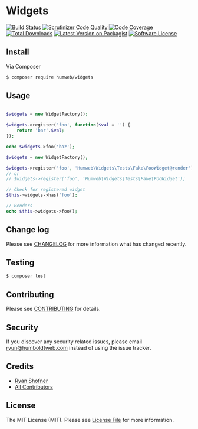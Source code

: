 # Widgets

[![Build Status](https://img.shields.io/travis/humweb/widgets/master.svg?style=flat-square)](https://travis-ci.org/humweb/widgets)
[![Scrutinizer Code Quality](https://scrutinizer-ci.com/g/humweb/widgets/badges/quality-score.png?b=master)](https://scrutinizer-ci.com/g/humweb/widgets/?branch=master)
[![Code Coverage](https://scrutinizer-ci.com/g/humweb/widgets/badges/coverage.png?b=master)](https://scrutinizer-ci.com/g/humweb/widgets/?branch=master)
[![Total Downloads](https://img.shields.io/packagist/dt/humweb/widgets.svg?style=flat-square)](https://packagist.org/packages/humweb/widgets)
[![Latest Version on Packagist](https://img.shields.io/packagist/v/humweb/widgets.svg?style=flat-square)](https://packagist.org/packages/humweb/widgets)
[![Software License](https://img.shields.io/badge/license-MIT-brightgreen.svg?style=flat-square)](LICENSE.md)

## Install

Via Composer

``` bash
$ composer require humweb/widgets
```

## Usage

``` php

$widgets = new WidgetFactory();

$widgets->register('foo', function($val = '') {
    return 'bar'.$val;
});

echo $widgets->foo('baz');
```


``` php
$widgets = new WidgetFactory();

$widgets->register('foo', 'Humweb\Widgets\Tests\Fake\FooWidget@render');
// or
// $widgets->register('foo', 'Humweb\Widgets\Tests\Fake\FooWidget');

// Check for registered widget
$this->widgets->has('foo');

// Renders
echo $this->widgets->foo();
```


## Change log

Please see [CHANGELOG](CHANGELOG.md) for more information what has changed recently.


## Testing

``` bash
$ composer test
```


## Contributing

Please see [CONTRIBUTING](CONTRIBUTING.md) for details.

## Security

If you discover any security related issues, please email ryun@humboldtweb.com instead of using the issue tracker.


## Credits

- [Ryan Shofner](https://github.com/ryun)
- [All Contributors](../../contributors)


## License

The MIT License (MIT). Please see [License File](LICENSE.md) for more information.